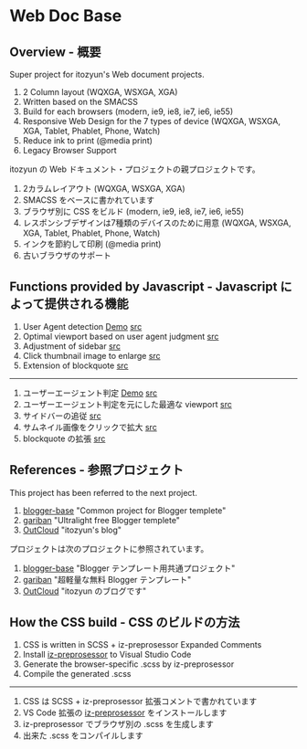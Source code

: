 # Web Doc Base

## Overview - 概要

Super project for itozyun's Web document projects.

1. 2 Column layout (WQXGA, WSXGA, XGA)
2. Written based on the SMACSS
3. Build for each browsers (modern, ie9, ie8, ie7, ie6, ie55)
4. Responsive Web Design for the 7 types of device (WQXGA, WSXGA, XGA, Tablet, Phablet, Phone, Watch)
5. Reduce ink to print (@media print)
6. Legacy Browser Support

itozyun の Web ドキュメント・プロジェクトの親プロジェクトです。

1. 2カラムレイアウト (WQXGA, WSXGA, XGA)
2. SMACSS をベースに書かれています
3. ブラウザ別に CSS をビルド (modern, ie9, ie8, ie7, ie6, ie55)
4. レスポンシブデザインは7種類のデバイスのために用意 (WQXGA, WSXGA, XGA, Tablet, Phablet, Phone, Watch)
5. インクを節約して印刷 (@media print)
6. 古いブラウザのサポート

## Functions provided by Javascript - Javascript によって提供される機能

1. User Agent detection [Demo](https://itozyun.github.io/web-doc-base/ua.html) [src](https://github.com/itozyun/web-doc-base/blob/master/inline-js/01_useragent.js)
2. Optimal viewport based on user agent judgment [src](https://github.com/itozyun/web-doc-base/blob/master/inline-js/02_dynamicViewPort.js)
3. Adjustment of sidebar [src](https://github.com/itozyun/web-doc-base/blob/master/js/SidebarFixer.js)
4. Click thumbnail image to enlarge [src](https://github.com/itozyun/web-doc-base/blob/master/js/PicaThumnail.js)
5. Extension of blockquote [src](https://github.com/itozyun/web-doc-base/blob/master/js/blockquot.js)

---

1. ユーザーエージェント判定 [Demo](https://itozyun.github.io/web-doc-base/ua.html) [src](https://github.com/itozyun/web-doc-base/blob/master/inline-js/01_useragent.js)
2. ユーザーエージェント判定を元にした最適な viewport [src](https://github.com/itozyun/web-doc-base/blob/master/inline-js/02_dynamicViewPort.js)
3. サイドバーの追従 [src](https://github.com/itozyun/web-doc-base/blob/master/js/SidebarFixer.js)
4. サムネイル画像をクリックで拡大 [src](https://github.com/itozyun/web-doc-base/blob/master/js/PicaThumnail.js)
5. blockquote の拡張 [src](https://github.com/itozyun/web-doc-base/blob/master/js/blockquot.js)

## References - 参照プロジェクト

This project has been referred to the next project.

1. [blogger-base](https://github.com/itozyun/blogger-base) "Common project for Blogger templete"
2. [gariban](https://github.com/itozyun/gariban) "Ultralight free Blogger templete"
3. [OutCloud](http://outcloud.blogspot.com/) "itozyun's blog"

プロジェクトは次のプロジェクトに参照されています。

1. [blogger-base](https://github.com/itozyun/blogger-base) "Blogger テンプレート用共通プロジェクト"
2. [gariban](https://github.com/itozyun/gariban) "超軽量な無料 Blogger テンプレート"
3. [OutCloud](http://outcloud.blogspot.com/) "itozyun のブログです"

## How the CSS build - CSS のビルドの方法

1. CSS is written in SCSS + iz-preprosessor Expanded Comments
2. Install [iz-preprosessor](https://marketplace.visualstudio.com/items?itemName=itozyun.iz-preprocessor) to Visual Studio Code
3. Generate the browser-specific .scss by iz-preprosessor
4. Compile the generated .scss

---

1. CSS は SCSS + iz-preprosessor 拡張コメントで書かれています
2. VS Code 拡張の [iz-preprosessor](https://marketplace.visualstudio.com/items?itemName=itozyun.iz-preprocessor) をインストールします
3. iz-preprosessor でブラウザ別の .scss を生成します
4. 出来た .scss をコンパイルします